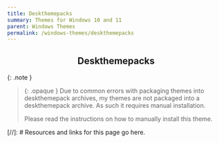 ```yaml
---
title: Deskthemepacks
summary: Themes for Windows 10 and 11
parent: Windows Themes
permalink: /windows-themes/deskthemepacks
---
```


<h2 align="center" class="text-delta">Deskthemepacks</h2>

{: .note }
> {: .opaque }
> Due to common errors with packaging themes into deskthemepack archives, my themes are not packaged into a deskthemepack archive. As such it requires manual installation.
> 
> Please read the instructions on how to manually install this theme.

<!-- ////////////////////////////////////////////////////////////////////////////////////////////////////////////////////// -->

[//]: # Resources and links for this page go here.

<!-- ////////////////////////////////////////////////////////////////////////////////////////////////////////////////////// -->

